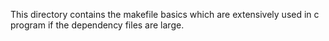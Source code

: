 This directory contains the makefile basics which are extensively used in c program if the dependency files are large. 


